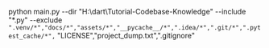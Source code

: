 python main.py --dir "H:\dart\Tutorial-Codebase-Knowledge" --include "*.py" --exclude `
  ".venv/*","docs/*","assets/*","__pycache__/*",".idea/*",".git/*",".pytest_cache/*",`
  "LICENSE","project_dump.txt",".gitignore"
